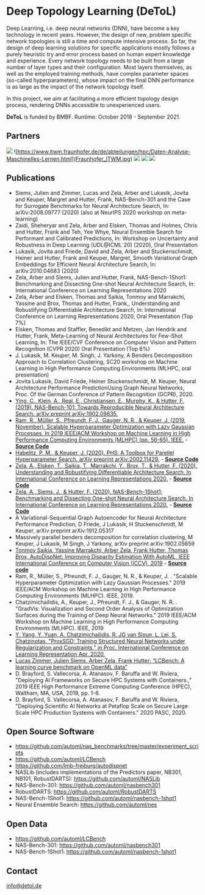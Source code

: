 # Deep Topology Learning (DeToL)

Deep Learning, i.e. deep neural networks (DNN), have 
become a key technology in recent years. However, the design of new, 
problem specific network topologies is still a time and compute 
intensive process. So far, the design of deep learning solutions for 
specific applications mostly follows a purely heuristic try and error 
process based on human expert knowledge and experience. Every network 
topology needs to be built from a large number of layer types and their 
configuration. Most layers themselves, as well as the employed training 
methods, have complex parameter spaces (so-called hyperparameters), 
whose impact on the final DNN performance is as large as the impact of 
the network topology itself.

In this project, we aim at facilitating a more efficient topology design 
process, rendering DNNs accessible to unexperienced users.

**DeToL** is funded by BMBF. Runtime: October 2018 - September 2021.

## Partners

![](2000px-Uni-mannheim.svg.png )
![https://www.itwm.fraunhofer.de/de/abteilungen/hpc/Daten-Analyse-Maschinelles-Lernen.html](Fraunhofer_ITWM.jpg) 
![](lrz_wortbild_d_blau-230.png) 
![](psiori-logo-white-pix.png)
![](2000px-Albert-Ludwigs-Universität_Freiburg_2009_logo.svg.png) 

## Publications
* Siems, Julien and Zimmer, Lucas and Zela, Arber and Lukasik, Jovita and Keuper, Margret and Hutter, Frank, NAS-Bench-301 and the Case for Surrogate Benchmarks for Neural Architecture Search, In: arXiv:2008.09777 (2020) (also at NeurIPS 2020 workshop on meta-learning)
* Zaidi, Sheheryar and Zela, Arber and Elsken, Thomas and Holmes, Chris and Hutter, Frank and Teh, Yee Whye, Neural Ensemble Search for Performant and Calibrated Predictions, In: Workshop on Uncertainty and Robustness in Deep Learning (UDL@ICML`20) (2020), Oral Presentation
* Lukasik, Jovita and Friede, David and Zela, Arber and Stuckenschmidt, Heiner and Hutter, Frank and Keuper, Margret,  Smooth Variational Graph Embeddings for Efficient Neural Architecture Search, In: arXiv:2010.04683  (2020)
* Zela, Arber and Siems, Julien and Hutter, Frank, NAS-Bench-1Shot1: Benchmarking and Dissecting One-shot Neural Architecture Search, In: International Conference on Learning Representations 2020
* Zela, Arber and Elsken, Thomas and Saikia, Tonmoy and Marrakchi, Yassine and Brox, Thomas and Hutter, Frank,, Understanding and Robustifying Differentiable Architecture Search, In: International Conference on Learning Representations 2020, Oral Presentation (Top 7%)
* Elsken, Thomas and Staffler, Benedikt and Metzen, Jan Hendrik and Hutter, Frank, Meta-Learning of Neural Architectures for Few-Shot Learning, In: The IEEE/CVF Conference on Computer Vision and Pattern Recognition (CVPR 2020)
Oral Presentation (Top 6%)
* J. Lukasik, M. Keuper, M. Singh, J. Yarkony,  A Benders Decomposition Approach to Correlation Clustering, SC20 workshop on Machine Learning in High Performance Computing Environments (MLHPC, oral presentation)
* Jovita Lukasik, David Friede, Heiner Stuckenschmidt, M. Keuper, Neural Architecture Performance PredictionUsing Graph Neural Networks,  Proc. Of the German Conference of Pattern Recognition (GCPR), 2020.
* [Ying, C., Klein, A., Real, E., Christiansen, E., Murphy, K., & Hutter, F. (2019). NAS-Bench-101: Towards Reproducible Neural Architecture Search. arXiv preprint arXiv:1902.09635.](https://arxiv.org/abs/1902.09635)
* [Ram, R., Müller, S., Pfreundt, F. J., Gauger, N. R., & Keuper, J. (2019, November). Scalable Hyperparameter Optimization with Lazy Gaussian Processes. In 2019 IEEE/ACM Workshop on Machine Learning in High Performance Computing Environments (MLHPC) (pp. 56-65). IEEE.](https://arxiv.org/pdf/2001.05726) - **[Source Code](https://github.com/cc-hpc-itwm/HPO_LazyGPR)**
* [Habelitz, P. M., & Keuper, J. (2020). PHS: A Toolbox for Parellel Hyperparameter Search. arXiv preprint arXiv:2002.11429.](https://arxiv.org/pdf/2002.11429) - **[Source Code](https://github.com/cc-hpc-itwm/PHS)**
* [Zela, A., Elsken, T., Saikia, T., Marrakchi, Y., Brox, T., & Hutter, F. (2020). Understanding and Robustifying Differentiable Architecture Search. In International Conference on Learning Representations 2020.](https://arxiv.org/abs/1909.09656) - **[Source Code](https://github.com/automl/RobustDARTS)**
* [Zela, A., Siems, J., & Hutter, F. (2020). NAS-Bench-1Shot1; Benchmarking and Dissecting One-shot Neural Architecture Search. In International Conference on Learning Representations 2020.](https://arxiv.org/abs/2001.10422) - **[Source Code](https://github.com/automl/nasbench-1shot1)**
* A Variational-Sequential Graph Autoencoder for Neural Architecture Performance Prediction, D Friede, J Lukasik, H Stuckenschmidt, M Keuper, arXiv preprint arXiv:1912.05317
* Massively parallel benders decomposition for correlation clustering, M Keuper, J Lukasik, M Singh, J Yarkony, arXiv preprint arXiv:1902.05659
* [Tonmoy Saikia, Yassine Marrakchi, Arber Zela, Frank Hutter, Thomas Brox, AutoDispNet: Improving Disparity Estimation With AutoML, IEEE International Conference on Computer Vision (ICCV), 2019](https://lmb.informatik.uni-freiburg.de/Publications/2019/SMB19/) - **[Source code](https://github.com/lmb-freiburg/autodispnet)**
* Ram, R., Müller, S., Pfreundt, F. J., Gauger, N. R., & Keuper, J. . "Scalable Hyperparameter Optimization with Lazy Gaussian Processes." 2019 IEEE/ACM Workshop on Machine Learning in High Performance Computing Environments (MLHPC). IEEE, 2019.
* Chatzimichailidis, A., Keuper, J., Pfreundt, F. J., & Gauger, N. R. . "GradVis: Visualization and Second Order Analysis of Optimization Surfaces during the Training of Deep Neural Networks." 2019 IEEE/ACM Workshop on Machine Learning in High Performance Computing Environments (MLHPC). IEEE, 2019
* [Y. Yang, Y. Yuan, A. Chatzimichailidis, R. JG van Sloun, L. Lei, S. Chatzinotas, "ProxSGD: Training Structured Neural Networks under Regularization and Constraints," in Proc. International Conference on Learning Representation  Apr. 2020.](https://openreview.net/forum?id=HygpthEtvr)
* [Lucas Zimmer, Julien Siems, Arber Zela, Frank Hutter: “LCBench: A learning curve benchmark on OpenML data”](https://github.com/automl/LCBench)
* D. Brayford, S. Vallecorsa, A. Atanasov, F. Baruffa and W. Riviera, "Deploying AI Frameworks on Secure HPC Systems with Containers.," 2019 IEEE High Performance Extreme Computing Conference (HPEC), Waltham, MA, USA, 2019, pp. 1-6.
* D. Brayford, S. Vallecorsa, A. Atanasov, F. Baruffa and W. Riviera, "Deploying Scientific AI Networks at Petaflop Scale on Secure Large Scale HPC Production Systems with Containers." 2020 PASC, 2020.


## Open Source Software
* https://github.com/automl/nas_benchmarks/tree/master/experiment_scripts
* https://github.com/automl/LCBench
* https://github.com/lmb-freiburg/autodispnet
* NASLib (includes implementations of the Predictors paper, NB301, NB101, RobustDARTS): https://github.com/automl/NASLib
* NAS-Bench-301: https://github.com/automl/nasbench301
* RobustDARTS: https://github.com/automl/RobustDARTS
* NAS-Bench-1Shot1: https://github.com/automl/nasbench-1shot1
* Neural Ensemble Search: https://github.com/automl/nes


## Open Data
* https://github.com/automl/LCBench
* NAS-Bench-301: https://github.com/automl/nasbench301
* NAS-Bench-1Shot1: https://github.com/automl/nasbench-1shot1


## Contact
info@detol.de
